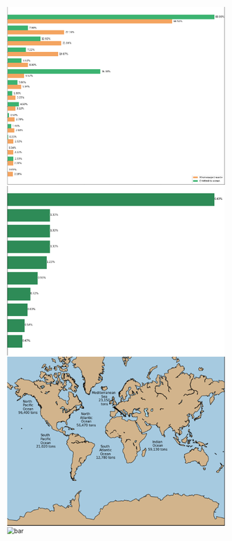 ![barh1](/assets/barh1.png)
![barh2](assets/barh2.png)
![basemap](assets/basemap.png)
![bar](assets/bar.png)